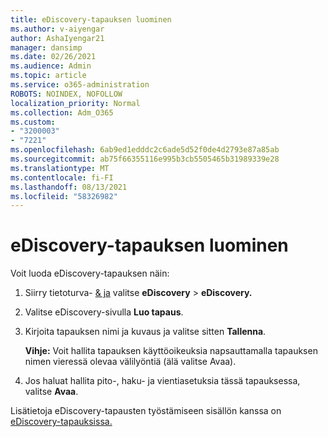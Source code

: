 ```yaml
---
title: eDiscovery-tapauksen luominen
ms.author: v-aiyengar
author: AshaIyengar21
manager: dansimp
ms.date: 02/26/2021
ms.audience: Admin
ms.topic: article
ms.service: o365-administration
ROBOTS: NOINDEX, NOFOLLOW
localization_priority: Normal
ms.collection: Adm_O365
ms.custom:
- "3200003"
- "7221"
ms.openlocfilehash: 6ab9ed1edddc2c6ade5d52f0de4d2793e87a85ab
ms.sourcegitcommit: ab75f66355116e995b3cb5505465b31989339e28
ms.translationtype: MT
ms.contentlocale: fi-FI
ms.lasthandoff: 08/13/2021
ms.locfileid: "58326982"
---
```

# <a name="create-an-ediscovery-case"></a>eDiscovery-tapauksen luominen

Voit luoda eDiscovery-tapauksen näin:

1. Siirry tietoturva- [& ja](https://go.microsoft.com/fwlink/p/?linkid=2077143) valitse **eDiscovery**  >  **eDiscovery.**
1. Valitse eDiscovery-sivulla **Luo tapaus**.
1. Kirjoita tapauksen nimi ja kuvaus ja valitse sitten **Tallenna**.
    
    **Vihje:** Voit hallita tapauksen käyttöoikeuksia napsauttamalla tapauksen nimen vieressä olevaa välilyöntiä (älä valitse Avaa).
1. Jos haluat hallita pito-, haku- ja vientiasetuksia tässä tapauksessa, valitse **Avaa**.

Lisätietoja eDiscovery-tapausten työstämiseen sisällön kanssa on [eDiscovery-tapauksissa.](https://go.microsoft.com/fwlink/?linkid=2101589)
